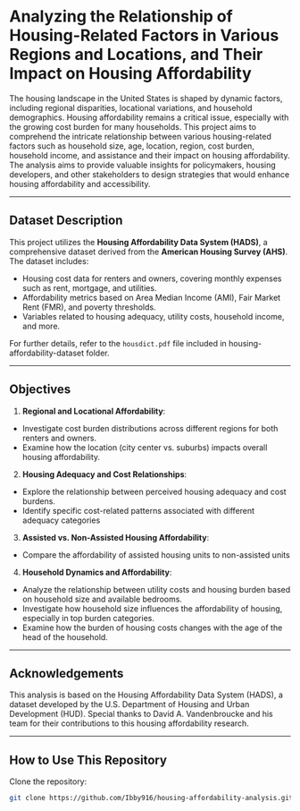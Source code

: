 # Analyzing the Relationship of Housing-Related Factors in Various  Regions and  Locations, and Their Impact on Housing Affordability

The housing landscape in the United States is shaped by dynamic factors, including regional disparities, locational variations, and household demographics. Housing affordability remains a critical issue, especially with the growing cost burden for many households. This project aims to comprehend the intricate relationship between various housing-related factors such as household size, age, location, region, cost burden, household income, and assistance and their impact on housing affordability. The analysis aims to provide valuable insights for policymakers, housing developers, and other stakeholders to design strategies that would enhance housing affordability and accessibility.

---

## Dataset Description
This project utilizes the **Housing Affordability Data System (HADS)**, a comprehensive dataset derived from the **American Housing Survey (AHS)**. The dataset includes:
- Housing cost data for renters and owners, covering monthly expenses such as rent, mortgage, and utilities.
- Affordability metrics based on Area Median Income (AMI), Fair Market Rent (FMR), and poverty thresholds.
- Variables related to housing adequacy, utility costs, household income, and more.

For further details, refer to the `housdict.pdf` file included in housing-affordability-dataset folder.

---

## Objectives
1. **Regional and Locational Affordability**: 
- Investigate cost burden distributions across different regions for both renters and owners.
- Examine how the location (city center vs. suburbs) impacts overall housing affordability.
2. **Housing Adequacy and Cost Relationships**: 
- Explore the relationship between perceived housing adequacy and cost burdens.
- Identify specific cost-related patterns associated with different adequacy categories
3. **Assisted vs. Non-Assisted Housing Affordability**:
- Compare the affordability of assisted housing units to non-assisted units
4. **Household Dynamics and Affordability**: 
- Analyze the relationship between utility costs and housing
burden based on household size and available bedrooms.
- Investigate how household size influences the affordability of
housing, especially in top burden categories.
- Examine how the burden of housing costs changes with the age
of the head of the household.

---

## Acknowledgements
This analysis is based on the Housing Affordability Data System (HADS), a dataset developed by the U.S. Department of Housing and Urban Development (HUD). Special thanks to David A. Vandenbroucke and his team for their contributions to this housing affordability research.

---

## How to Use This Repository
Clone the repository:
   ```bash
   git clone https://github.com/Ibby916/housing-affordability-analysis.git


